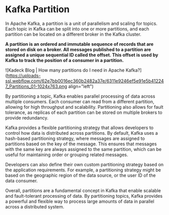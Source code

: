 # Kafka Partition

In Apache Kafka, a partition is a unit of parallelism and scaling for topics. Each topic in Kafka can be split into one or more partitions, and each partition can be located on a different broker in the Kafka cluster.

**A partition is an ordered and immutable sequence of records that are stored on disk on a broker. All messages published to a partition are assigned a unique sequential ID called the offset. This offset is used by Kafka to track the position of a consumer in a partition.**

![Kadeck Blog | How many partitions do I need in Apache Kafka?](https://uploads-ssl.webflow.com/62e7bb0016ec360b2482a37e/6311e9246ef5e91e5b412247_Partitions_01-1024x763.png align="left")

By partitioning a topic, Kafka enables parallel processing of data across multiple consumers. Each consumer can read from a different partition, allowing for high throughput and scalability. Partitioning also allows for fault tolerance, as replicas of each partition can be stored on multiple brokers to provide redundancy.

Kafka provides a flexible partitioning strategy that allows developers to control how data is distributed across partitions. By default, Kafka uses a hash-based partitioning strategy, where messages are assigned to partitions based on the key of the message. This ensures that messages with the same key are always assigned to the same partition, which can be useful for maintaining order or grouping related messages.

Developers can also define their own custom partitioning strategy based on the application requirements. For example, a partitioning strategy might be based on the geographic region of the data source, or the user ID of the data consumer.

Overall, partitions are a fundamental concept in Kafka that enable scalable and fault-tolerant processing of data. By partitioning topics, Kafka provides a powerful and flexible way to process large amounts of data in parallel across a distributed system.